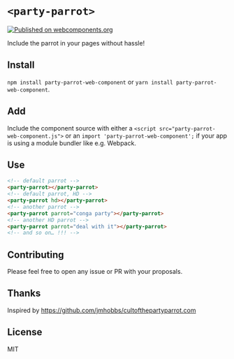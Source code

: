 # `<party-parrot>`

[![Published on webcomponents.org](https://img.shields.io/badge/webcomponents.org-published-blue.svg)](https://www.webcomponents.org/element/nuragic/party-parrot-web-component)


Include the parrot in your pages without hassle!

## Install

`npm install party-parrot-web-component` or `yarn install party-parrot-web-component`.


## Add

Include the component source with either a `<script src="party-parrot-web-component.js">` or an `import 'party-parrot-web-component';` if your app is using a module bundler like e.g. Webpack.


## Use

```html
<!-- default parrot -->
<party-parrot></party-parrot>
<!-- default parrot, HD -->
<party-parrot hd></party-parrot>
<!-- another parrot -->
<party-parrot parrot="conga party"></party-parrot>
<!-- another HD parrot -->
<party-parrot parrot="deal with it"></party-parrot>
<!-- and so on… !!! -->
```


## Contributing

Please feel free to open any issue or PR with your proposals.


## Thanks

Inspired by https://github.com/jmhobbs/cultofthepartyparrot.com


## License

MIT